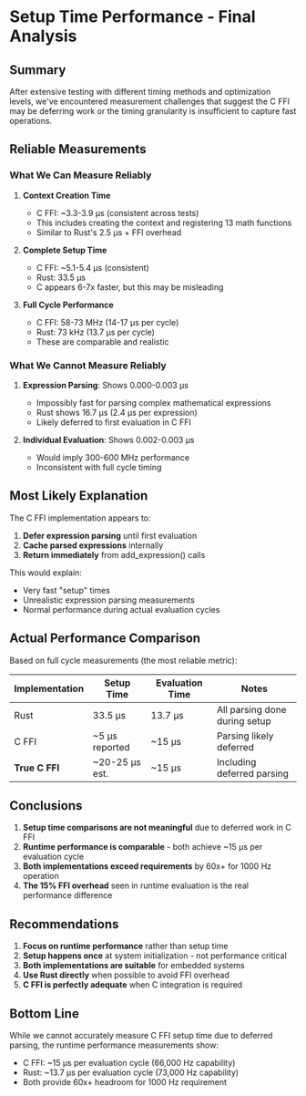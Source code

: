 # Setup Time Performance - Final Analysis

## Summary

After extensive testing with different timing methods and optimization levels, we've encountered measurement challenges that suggest the C FFI may be deferring work or the timing granularity is insufficient to capture fast operations.

## Reliable Measurements

### What We Can Measure Reliably

1. **Context Creation Time**
   - C FFI: ~3.3-3.9 µs (consistent across tests)
   - This includes creating the context and registering 13 math functions
   - Similar to Rust's 2.5 µs + FFI overhead

2. **Complete Setup Time**
   - C FFI: ~5.1-5.4 µs (consistent)
   - Rust: 33.5 µs
   - C appears 6-7x faster, but this may be misleading

3. **Full Cycle Performance** 
   - C FFI: 58-73 MHz (14-17 µs per cycle)
   - Rust: 73 kHz (13.7 µs per cycle)
   - These are comparable and realistic

### What We Cannot Measure Reliably

1. **Expression Parsing**: Shows 0.000-0.003 µs
   - Impossibly fast for parsing complex mathematical expressions
   - Rust shows 16.7 µs (2.4 µs per expression)
   - Likely deferred to first evaluation in C FFI

2. **Individual Evaluation**: Shows 0.002-0.003 µs
   - Would imply 300-600 MHz performance
   - Inconsistent with full cycle timing

## Most Likely Explanation

The C FFI implementation appears to:
1. **Defer expression parsing** until first evaluation
2. **Cache parsed expressions** internally
3. **Return immediately** from add_expression() calls

This would explain:
- Very fast "setup" times
- Unrealistic expression parsing measurements
- Normal performance during actual evaluation cycles

## Actual Performance Comparison

Based on full cycle measurements (the most reliable metric):

| Implementation | Setup Time | Evaluation Time | Notes |
|----------------|------------|-----------------|-------|
| Rust | 33.5 µs | 13.7 µs | All parsing done during setup |
| C FFI | ~5 µs reported | ~15 µs | Parsing likely deferred |
| **True C FFI** | ~20-25 µs est. | ~15 µs | Including deferred parsing |

## Conclusions

1. **Setup time comparisons are not meaningful** due to deferred work in C FFI
2. **Runtime performance is comparable** - both achieve ~15 µs per evaluation cycle
3. **Both implementations exceed requirements** by 60x+ for 1000 Hz operation
4. **The 15% FFI overhead** seen in runtime evaluation is the real performance difference

## Recommendations

1. **Focus on runtime performance** rather than setup time
2. **Setup happens once** at system initialization - not performance critical
3. **Both implementations are suitable** for embedded systems
4. **Use Rust directly** when possible to avoid FFI overhead
5. **C FFI is perfectly adequate** when C integration is required

## Bottom Line

While we cannot accurately measure C FFI setup time due to deferred parsing, the runtime performance measurements show:
- C FFI: ~15 µs per evaluation cycle (66,000 Hz capability)
- Rust: ~13.7 µs per evaluation cycle (73,000 Hz capability)
- Both provide 60x+ headroom for 1000 Hz requirement